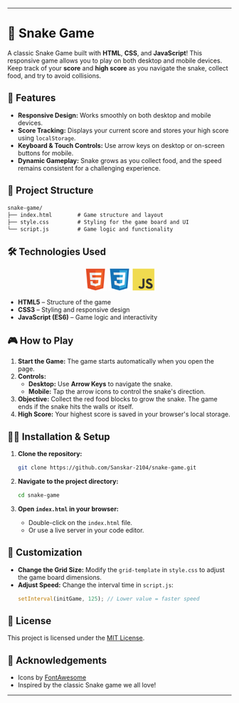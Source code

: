 
---

# 🐍 Snake Game

A classic Snake Game built with **HTML**, **CSS**, and **JavaScript**! This responsive game allows you to play on both desktop and mobile devices. Keep track of your **score** and **high score** as you navigate the snake, collect food, and try to avoid collisions.

## 🚀 Features

- **Responsive Design:** Works smoothly on both desktop and mobile devices.
- **Score Tracking:** Displays your current score and stores your high score using `localStorage`.
- **Keyboard & Touch Controls:** Use arrow keys on desktop or on-screen buttons for mobile.
- **Dynamic Gameplay:** Snake grows as you collect food, and the speed remains consistent for a challenging experience.

## 📂 Project Structure

```
snake-game/
├── index.html        # Game structure and layout
├── style.css         # Styling for the game board and UI
└── script.js         # Game logic and functionality
```

## 🛠️ Technologies Used

<p align="center">
  <img src="https://raw.githubusercontent.com/devicons/devicon/master/icons/html5/html5-original.svg" alt="HTML5" width="50" height="50"/> 
  <img src="https://raw.githubusercontent.com/devicons/devicon/master/icons/css3/css3-original.svg" alt="CSS3" width="50" height="50"/> 
  <img src="https://raw.githubusercontent.com/devicons/devicon/master/icons/javascript/javascript-original.svg" alt="JavaScript" width="50" height="50"/>
</p>

- **HTML5** – Structure of the game
- **CSS3** – Styling and responsive design
- **JavaScript (ES6)** – Game logic and interactivity

## 🎮 How to Play

1. **Start the Game:** The game starts automatically when you open the page.
2. **Controls:**
   - **Desktop:** Use **Arrow Keys** to navigate the snake.
   - **Mobile:** Tap the arrow icons to control the snake's direction.
3. **Objective:** Collect the red food blocks to grow the snake. The game ends if the snake hits the walls or itself.
4. **High Score:** Your highest score is saved in your browser's local storage.

## 🧑‍💻 Installation & Setup

1. **Clone the repository:**
   ```bash
   git clone https://github.com/Sanskar-2104/snake-game.git
   ```

2. **Navigate to the project directory:**
   ```bash
   cd snake-game
   ```

3. **Open `index.html` in your browser:**
   - Double-click on the `index.html` file.
   - Or use a live server in your code editor.

## 🔧 Customization

- **Change the Grid Size:** Modify the `grid-template` in `style.css` to adjust the game board dimensions.
- **Adjust Speed:** Change the interval time in `script.js`:
  ```javascript
  setInterval(initGame, 125); // Lower value = faster speed
  ```

## 📜 License

This project is licensed under the [MIT License](LICENSE).

## 🙌 Acknowledgements

- Icons by [FontAwesome](https://fontawesome.com/)
- Inspired by the classic Snake game we all love!

---
